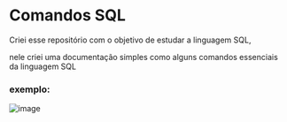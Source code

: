 # Comandos SQL

Criei esse repositório com o objetivo de estudar a linguagem SQL,

nele criei uma documentação simples como alguns comandos essenciais da linguagem SQL 

### exemplo:

![image](https://github.com/user-attachments/assets/f2b70129-523f-40ed-b30e-e7cee660f1c3)


